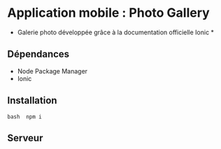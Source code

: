 # Application mobile : Photo Gallery

* Galerie photo développée grâce à la documentation officielle Ionic *

## Dépendances
- Node Package Manager
- Ionic


## Installation

`` bash 
npm i 
``

## Serveur
